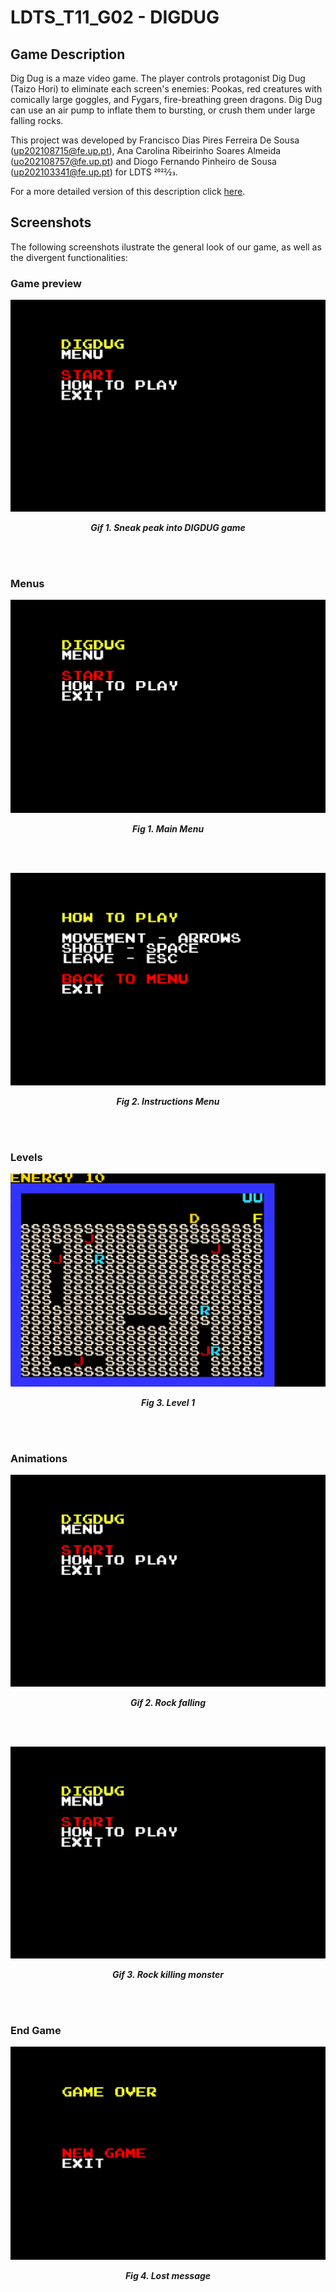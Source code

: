 # LDTS_T11_G02 - DIGDUG

## Game Description

Dig Dug is a maze video game. The player controls protagonist Dig Dug (Taizo Hori) to eliminate each screen's enemies: Pookas, red creatures with comically large goggles, and Fygars, fire-breathing green dragons. Dig Dug can use an air pump to inflate them to bursting, or crush them under large falling rocks.

This project was developed by Francisco Dias Pires Ferreira De Sousa (up202108715@fe.up.pt), Ana Carolina Ribeirinho Soares Almeida (uo202108757@fe.up.pt) and Diogo Fernando Pinheiro de Sousa (up202103341@fe.up.pt) for LDTS 2022⁄23.

For a more detailed version of this description click [here](./docs/README.md).

## Screenshots

The following screenshots ilustrate the general look of our game, as well as the divergent functionalities:
### Game preview

<p align="center" justify="center">
  <img src="docs/gifs/preview.gif"/>
</p>
<p align="center">
  <b><i>Gif 1. Sneak peak into DIGDUG game</i></b>
</p>
<br>
<br/>


### Menus

<p align="center" justify="center">
  <img src="docs/images/screenshots/mainMenu.png"/>
</p>
<p align="center">
  <b><i>Fig 1. Main Menu </i></b>
</p>  

<br>
<br />

<p align="center" justify="center">
  <img src="docs/images/screenshots/instructionsMenu.png"/>
</p>
<p align="center">
  <b><i>Fig 2. Instructions Menu </i></b>  
</p>  

<br>
<br />


### Levels

<p align="center" justify="center">
  <img src="docs/images/screenshots/level1.png"/>
</p>
<p align="center">
  <b><i>Fig 3. Level 1 </i></b>
</p>

<br>
<br />


### Animations

<p align="center" justify="center">
  <img src="docs/gifs/rocha.gif"/>
</p>
<p align="center">
  <b><i>Gif 2. Rock falling</i></b>
</p>

<br>
<br />

<p align="center" justify="center">
  <img src="docs/gifs/rochamata.gif"/>
</p>
<p align="center">
  <b><i>Gif 3. Rock killing monster</i></b>
</p>

<br>
<br />


### End Game

<p align="center" justify="center">
  <img src="docs/images/screenshots/YOULOST.png"/>
</p>
<p align="center">
  <b><i>Fig 4. Lost message</i></b>
</p>

